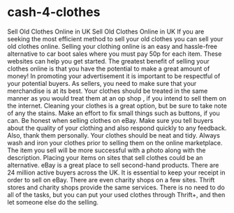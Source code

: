 # cash-4-clothes
Sell Old Clothes Online in UK Sell Old Clothes Online in UK      If you are seeking the most efficient method to sell your old clothes you can sell your old clothes online. Selling your clothing online is an easy and hassle-free alternative to car boot sales where you must pay 50p for each item. These websites can help you get started. The greatest benefit of selling your clothes online is that you have the potential to make a great amount of money!      In promoting your advertisement it is important to be respectful of your potential buyers. As sellers, you need to make sure that your merchandise is at its best. Your clothes should be treated in the same manner as you would treat them at an op shop , if you intend to sell them on the internet. Cleaning your clothes is a great option, but be sure to take note of any the stains. Make an effort to fix small things such as buttons, if you can.      Be honest when selling clothes on eBay. Make sure you tell buyers about the quality of your clothing and also respond quickly to any feedback. Also, thank them personally. Your clothes should be neat and tidy. Always wash and iron your clothes prior to selling them on the online marketplace. The item you sell will be more successful with a photo along with the description. Placing your items on sites that sell clothes could be an alternative.      eBay is a great place to sell second-hand products. There are 24 million active buyers across the UK. It is essential to keep your receipt in order to sell on eBay. There are even charity shops on a few sites. Thrift stores and charity shops provide the same services. There is no need to do all of the tasks, but you can put your used clothes through Thrift+, and then let someone else do the selling.
